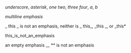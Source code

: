 _underscore_, *asterisk*, _one two_, *three four*, _a_, *b*

_multiline
emphasis_

_ this _ is not an emphasis, neither is _ this_, _this _, or _this*

this_is_not_an_emphasis

an empty emphasis __ ** is not an emphasis